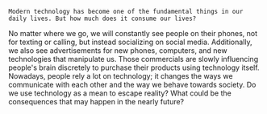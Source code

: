 	Modern technology has become one of the fundamental things in our daily lives. But how much does it consume our lives? 
No matter where we go, we will constantly see people on their phones, not for texting or calling, but instead socializing 
on social media. Additionally, we also see advertisements for new phones, computers, and new technologies that manipulate us. 
Those commercials are slowly influencing people's brain discretely to purchase their products using technology itself. 
Nowadays, people rely a lot on technology; it changes the ways we communicate with each other and the way we behave towards 
society. Do we use technology as a mean to escape reality? What could be the consequences that may happen in the nearly future?
